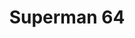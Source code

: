 ---
layout: video
series: Angry Video Game Nerd
season: 3
episode: 51
title: "Superman 64"
permalink: /avgn/episode-51
video_info:
  - youtube;YouTube;1dJXgJ1c4vY
  - drive;ScrewAttack version;1yLZ5H-WWaeM1lkGTP-f9WMZHUNmFWUBy
release_date: 2008-07-08
mike_notes:
toggle: off
title-cards:
  - episode-51.jpg
---